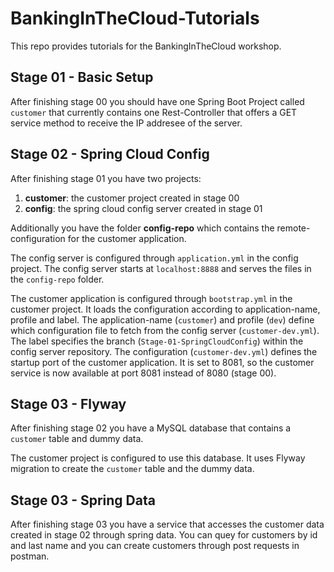 # BankingInTheCloud-Tutorials
This repo provides tutorials for the BankingInTheCloud workshop. 

## Stage 01 - Basic Setup

After finishing stage 00 you should have one Spring Boot Project called ```customer``` that currently contains one Rest-Controller that offers a GET service method to receive the IP addresee of the server.

## Stage 02 - Spring Cloud Config

After finishing stage 01 you have two projects:

1. **customer**: the customer project created in stage 00
2. **config**: the spring cloud config server created in stage 01

Additionally you have the folder **config-repo** which contains the remote-configuration for the customer application.

The config server is configured through ```application.yml``` in the config project. The config server starts at ```localhost:8888``` and serves the files in the ```config-repo``` folder. 

The customer application is configured through ```bootstrap.yml``` in the customer project. It loads the configuration according to application-name, profile and label. The application-name (```customer```) and profile (```dev```) define which configuration file to fetch from the config server (```customer-dev.yml```). The label specifies the branch (```Stage-01-SpringCloudConfig```) within the config server repository.
The configuration (```customer-dev.yml```) defines the startup port of the customer application. It is set to 8081, so the customer service is now available at port 8081 instead of 8080 (stage 00).

## Stage 03 - Flyway

After finishing stage 02 you have a MySQL database that contains a ```customer``` table and dummy data.

The customer project is configured to use this database. It uses Flyway migration to create the ```customer``` table and the dummy data.

## Stage 03 - Spring Data

After finishing stage 03 you have a service that accesses the customer data created in stage 02 through spring data. You can quey for customers by id and last name and you can create customers through post requests in postman.
